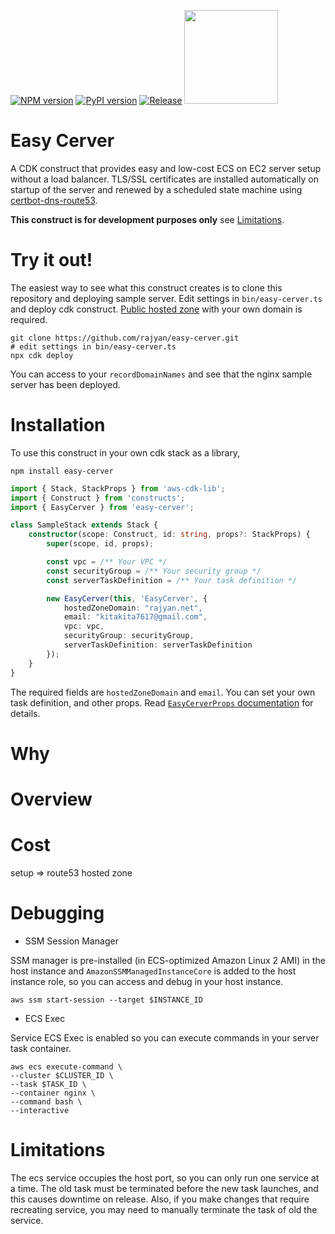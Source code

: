 [![NPM version](https://badge.fury.io/js/easy-cerver.svg)](https://www.npmjs.com/package/easy-cerver)
[![PyPI version](https://badge.fury.io/py/easy-cerver.svg)](https://pypi.org/project/easy-cerver/0.0.4/)
[![Release](https://github.com/rajyan/easy-cerver/workflows/release/badge.svg)](https://github.com/rajyan/easy-cerver/actions/workflows/release.yml)
[<img src="https://constructs.dev/badge?package=easy-cerver" width="150">](https://constructs.dev/packages/easy-cerver)

# Easy Cerver

A CDK construct that provides easy and low-cost ECS on EC2 server setup without a load balancer.
TLS/SSL certificates are installed automatically on startup of the server and renewed by a scheduled state machine using [certbot-dns-route53](https://certbot-dns-route53.readthedocs.io/en/stable/).

**This construct is for development purposes only** see [Limitations](#Limitations).

# Try it out!

The easiest way to see what this construct creates is to clone this repository and deploying sample server.
Edit settings in `bin/easy-cerver.ts` and deploy cdk construct. [Public hosted zone](https://docs.aws.amazon.com/Route53/latest/DeveloperGuide/AboutHZWorkingWith.html) with your own domain is required.

```
git clone https://github.com/rajyan/easy-cerver.git
# edit settings in bin/easy-cerver.ts
npx cdk deploy
```

You can access to your `recordDomainNames` and see that the nginx sample server has been deployed.

# Installation

To use this construct in your own cdk stack as a library,

```
npm install easy-cerver
```

```ts
import { Stack, StackProps } from 'aws-cdk-lib';
import { Construct } from 'constructs';
import { EasyCerver } from 'easy-cerver';

class SampleStack extends Stack {
    constructor(scope: Construct, id: string, props?: StackProps) {
        super(scope, id, props);

        const vpc = /** Your VPC */
        const securityGroup = /** Your security group */
        const serverTaskDefinition = /** Your task definition */

        new EasyCerver(this, 'EasyCerver', {
            hostedZoneDomain: "rajyan.net",
            email: "kitakita7617@gmail.com",
            vpc: vpc,
            securityGroup: securityGroup,
            serverTaskDefinition: serverTaskDefinition
        });
    }
}
```

The required fields are `hostedZoneDomain` and `email`.
You can set your own task definition, and other props. Read [`EasyCerverProps` documentation](https://github.com/rajyan/easy-cerver/blob/main/API.md#easy-cerver.EasyCerverProps) for details.

# Why



# Overview

# Cost

setup => route53 hosted zone

# Debugging

* SSM Session Manager

SSM manager is pre-installed (in ECS-optimized Amazon Linux 2 AMI) in the host instance and `AmazonSSMManagedInstanceCore` is added to the host instance role,
so you can access and debug in your host instance.

```
aws ssm start-session --target $INSTANCE_ID
```

* ECS Exec

Service ECS Exec is enabled so you can execute commands in your server task container.

```
aws ecs execute-command \
--cluster $CLUSTER_ID \
--task $TASK_ID \
--container nginx \
--command bash \
--interactive
```

# Limitations

The ecs service occupies the host port, so you can only run one service at a time.
The old task must be terminated before the new task launches, and this causes downtime on release.
Also, if you make changes that require recreating service, you may need to manually terminate the task of old the service.
